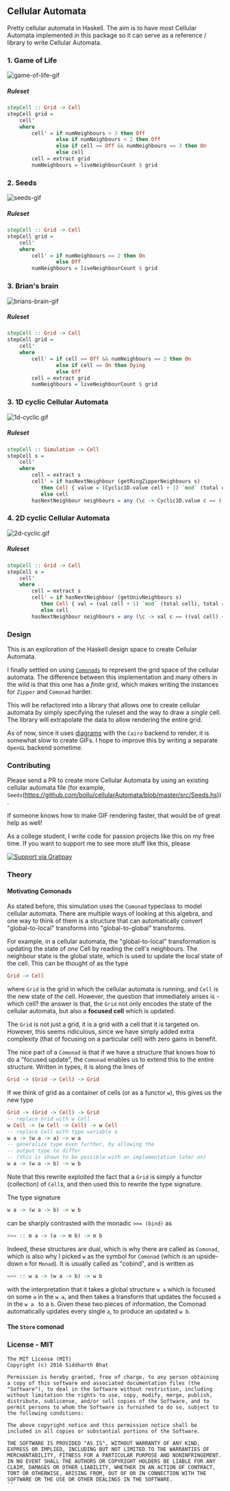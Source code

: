 ## Cellular Automata


Pretty cellular automata in Haskell. The aim is to have most Cellular Automata implemented in this
package so it can serve as a reference / library to write Cellular Automata.


### 1. Game of Life

![game-of-life-gif](https://raw.githubusercontent.com/bollu/cellularAutomata/master/images/game-of-life.gif)

##### Ruleset
```haskell
stepCell :: Grid -> Cell
stepCell grid = 
    cell'
    where
        cell' = if numNeighbours > 3 then Off
                else if numNeighbours < 2 then Off
                else if cell == Off && numNeighbours == 3 then On
                else cell
        cell = extract grid 
        numNeighbours = liveNeighbourCount $ grid

```

### 2. Seeds
![seeds-gif](https://github.com/bollu/cellularAutomata/blob/master/images/seeds.gif)

##### Ruleset

```haskell
stepCell :: Grid -> Cell
stepCell grid = 
    cell'
    where
        cell' = if numNeighbours == 2 then On
                else Off
        numNeighbours = liveNeighbourCount $ grid

```
### 3. Brian's brain

![brians-brain-gif](https://github.com/bollu/cellularAutomata/blob/master/images/brians-brain.gif)


##### Ruleset
```haskell
stepCell :: Grid -> Cell
stepCell grid = 
    cell'
    where
        cell' = if cell == Off && numNeighbours == 2 then On
                else if cell == On then Dying
                else Off
        cell = extract grid 
        numNeighbours = liveNeighbourCount $ grid
```

### 3. 1D cyclic Cellular Automata

![1d-cyclic.gif](https://github.com/bollu/cellularAutomata/blob/master/images/cyclic1d.gif)

##### Ruleset

```haskell
stepCell :: Simulation -> Cell
stepCell s =
    cell'
    where
        cell = extract s 
        cell' = if hasNextNeighbour (getRingZipperNeighbours s)
           then Cell { value = (Cyclic1D.value cell + 1) `mod` (total cell), total = total cell}
           else cell
        hasNextNeighbour neighbours = any (\c -> Cyclic1D.value c == ((Cyclic1D.value cell) + 1) `mod` (total cell)) neighbours
```

### 4. 2D cyclic Cellular Automata

![2d-cyclic.gif](https://github.com/bollu/cellularAutomata/blob/master/images/cyclic2d.gif)

##### Ruleset

```haskell
stepCell :: Grid -> Cell
stepCell s =
    cell'
    where
        cell = extract s 
        cell' = if hasNextNeighbour (getUnivNeighbours s)
           then Cell { val = (val cell + 1) `mod` (total cell), total = total cell}
           else cell
        hasNextNeighbour neighbours = any (\c -> val c == ((val cell) + 1) `mod` (total cell)) neighbours
```


### Design

This is an exploration of the Haskell design space to create Cellular Automata.

I finally settled on using [`Comonads`](http://blog.sigfpe.com/2006/12/evaluating-cellular-automata-is.html) to represent the grid space of the cellular automata.
The difference between this implementation and many others in the wild is that this one
has a *finite* grid, which makes writing the instances for `Zipper` and `Comonad` harder. 

This will be refactored into a library that allows one to create cellular automata by simply
specifying the ruleset and the way to draw a *single* cell. The library will extrapolate the data
to allow rendering the entire grid.

As of now, since it uses [diagrams](http://projects.haskell.org/diagrams/) with the `Cairo` backend to render, it is somewhat slow to
create GIFs. I hope to improve this by writing a separate `OpenGL` backend sometime.

### Contributing

Please send a PR to create more Cellular Automata by using an existing cellular automata file
(for example, `Seeds`(https://github.com/bollu/cellularAutomata/blob/master/src/Seeds.hs)).


If someone knows how to make GIF rendering faster, that would be of great help as well!


As a college student, I write code for passion projects like this on my free time. 
If you want to support me to see more stuff like this, please

[![Support via Gratipay](https://cdn.rawgit.com/gratipay/gratipay-badge/2.3.0/dist/gratipay.svg)](https://gratipay.com/bollu/)


### Theory

#### Motivating Comonads

As stated before, this simulation uses the `Comonad` typeclass to model cellular automata. There are multiple ways of looking at this algebra,
and one way to think of them is a structure that can automatically convert "global-to-local" transforms into "global-to-global" transforms.


For example, in a cellular automata, the "global-to-local" transformation is updating the state of _one_ Cell by reading the cell's neighbours.
The neighbour state is the global state, which is used to update the local state of the cell. This can be thought of as the type
```haskell
Grid -> Cell
```


where `Grid` is the grid in which the cellular automata is running, and `Cell` is the new state of the cell. However, the question that immediately arises
is - which cell? the answer is that, the `Grid` not only encodes the state of the cellular automata, but also a __focused cell__ which is updated.


The `Grid` is not just a grid, it is a grid with a cell that it is targeted on. However, this seems ridiculous, since we have simply added
extra complexity (that of focusing on a particular cell) with zero gains in benefit. 



The nice part of a `Comonad` is that if we have a structure that knows how to do a "focused update", the `Comonad` enables us to extend this
to the entire structure.
Written in types, it is along the lines of
```haskell
Grid -> (Grid -> Cell) -> Grid
```

If we think of grid as a container of cells (or as a functor `w`), this gives us the new type
```haskell
Grid -> (Grid -> Cell) -> Grid
-- replace Grid with w Cell
w Cell -> (w Cell -> Cell) -> w Cell
-- replace Cell with type variable a
w a -> (w a -> a) -> w a
-- generalize type even further, by allowing the
-- output type to differ
-- (this is shown to be possible with an implementation later on)
w a -> (w a -> b) -> w b
```
Note that this rewrite exploited the fact that a `Grid` is simply a functor (collection) of `Cell`s, and then used this to 
rewrite the type signature.


The type signature
```haskell
w a -> (w a -> b) -> w b
```
can be sharply contrasted with the monadic `>>= (bind)` as 
```haskell
>>= :: m a -> (a -> m b) -> m b
```

Indeed, these structures are dual, which is why there are called as `Comonad`, which is also why I
picked `w` as the symbol for `Comonad` (which is an upside-down `m` for `Monad`). It is usually called as "cobind", and is
written as
```haskell
=>> :: w a -> (w a -> b) -> w b
```
with the interpretation that it takes a global structure `w a` which is focused on some `a` in the `w a`, and then
takes a transform that updates the focused `a` in the `w a ` to a `b`. Given these two pieces of information, the
Comonad automatically updates every single `a`, to produce an updated `w b`.


#### The `Store` comonad


### License - MIT
```
The MIT License (MIT)
Copyright (c) 2016 Siddharth Bhat

Permission is hereby granted, free of charge, to any person obtaining a copy of this software and associated documentation files (the "Software"), to deal in the Software without restriction, including without limitation the rights to use, copy, modify, merge, publish, distribute, sublicense, and/or sell copies of the Software, and to permit persons to whom the Software is furnished to do so, subject to the following conditions:

The above copyright notice and this permission notice shall be included in all copies or substantial portions of the Software.

THE SOFTWARE IS PROVIDED "AS IS", WITHOUT WARRANTY OF ANY KIND, EXPRESS OR IMPLIED, INCLUDING BUT NOT LIMITED TO THE WARRANTIES OF MERCHANTABILITY, FITNESS FOR A PARTICULAR PURPOSE AND NONINFRINGEMENT. IN NO EVENT SHALL THE AUTHORS OR COPYRIGHT HOLDERS BE LIABLE FOR ANY CLAIM, DAMAGES OR OTHER LIABILITY, WHETHER IN AN ACTION OF CONTRACT, TORT OR OTHERWISE, ARISING FROM, OUT OF OR IN CONNECTION WITH THE SOFTWARE OR THE USE OR OTHER DEALINGS IN THE SOFTWARE.
``
